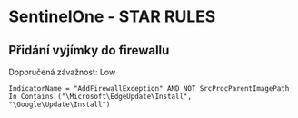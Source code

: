 # SentinelOne - STAR RULES

## Přidání vyjímky do firewallu

Doporučená závažnost: Low

```s1dvq
IndicatorName = "AddFirewallException" AND NOT SrcProcParentImagePath In Contains ("\Microsoft\EdgeUpdate\Install", "\Google\Update\Install")
```
